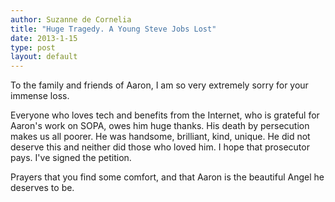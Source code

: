 ```yaml
---
author: Suzanne de Cornelia
title: "Huge Tragedy. A Young Steve Jobs Lost"
date: 2013-1-15
type: post
layout: default
---
```

To the family and friends of Aaron, I am so very extremely sorry for your immense loss. 

Everyone who loves tech and benefits from the Internet, who is grateful for Aaron's work on SOPA, owes him huge thanks. His death by persecution makes us all poorer. He was handsome, brilliant, kind, unique. He did not deserve this and neither did those who loved him. I hope that prosecutor pays. I've signed the petition.

Prayers that you find some comfort, and that Aaron is the beautiful Angel he deserves to be.